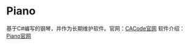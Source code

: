 # Piano
基于C#编写的钢琴，并作为长期维护软件。官网：[CACode官网](http://www.adminznh.ren "CACode官网")
软件介绍：[Piano官网](http://www.adminznh.ren/Piano/Piano.html "Piano.html")

